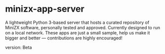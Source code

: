# minizx-app-server
A lightweight Python 3-based server that hosts a curated repository of MiniZX software, personally tested and approved. Currently designed to run on a local network.
These apps are just a small sample, help us make it bigger and better — contributions are highly encouraged!

version: Beta
